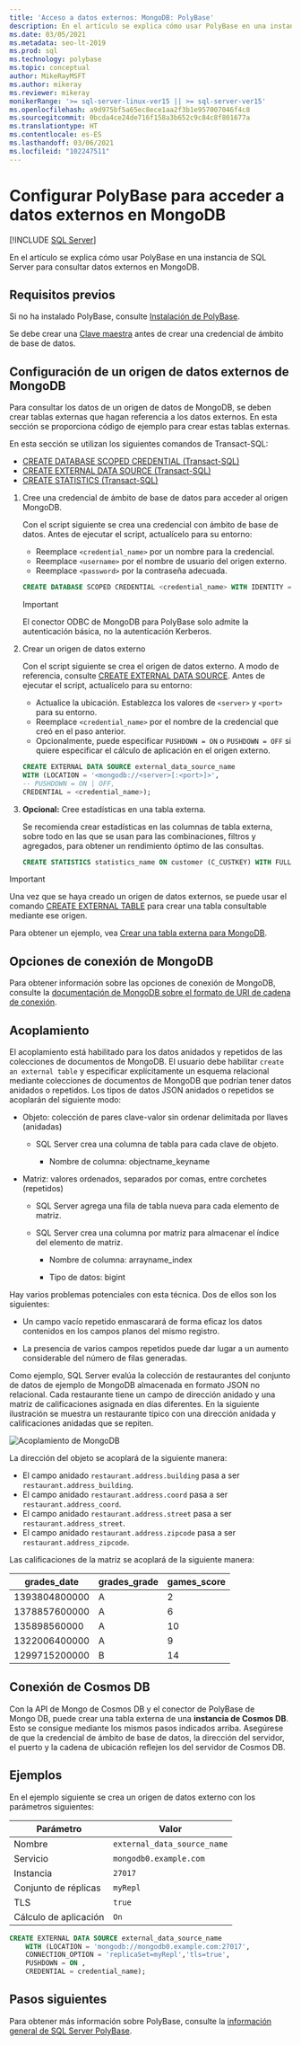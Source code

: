 ```yaml
---
title: 'Acceso a datos externos: MongoDB: PolyBase'
description: En el artículo se explica cómo usar PolyBase en una instancia de SQL Server para consultar datos externos en MongoDB. Cree tablas externas para hacer referencia a los datos externos.
ms.date: 03/05/2021
ms.metadata: seo-lt-2019
ms.prod: sql
ms.technology: polybase
ms.topic: conceptual
author: MikeRayMSFT
ms.author: mikeray
ms.reviewer: mikeray
monikerRange: '>= sql-server-linux-ver15 || >= sql-server-ver15'
ms.openlocfilehash: a9d975bf5a65ec8ece1aa2f3b1e957007046f4c8
ms.sourcegitcommit: 0bcda4ce24de716f158a3b652c9c84c8f801677a
ms.translationtype: HT
ms.contentlocale: es-ES
ms.lasthandoff: 03/06/2021
ms.locfileid: "102247511"
---
```

# <a name="configure-polybase-to-access-external-data-in-mongodb"></a>Configurar PolyBase para acceder a datos externos en MongoDB

 [!INCLUDE [SQL Server](../../includes/applies-to-version/sqlserver.md)]

En el artículo se explica cómo usar PolyBase en una instancia de SQL Server para consultar datos externos en MongoDB.

## <a name="prerequisites"></a>Requisitos previos

Si no ha instalado PolyBase, consulte [Instalación de PolyBase](polybase-installation.md).

Se debe crear una [Clave maestra](../../t-sql/statements/create-master-key-transact-sql.md) antes de crear una credencial de ámbito de base de datos. 
    

## <a name="configure-a-mongodb-external-data-source"></a>Configuración de un origen de datos externos de MongoDB

Para consultar los datos de un origen de datos de MongoDB, se deben crear tablas externas que hagan referencia a los datos externos. En esta sección se proporciona código de ejemplo para crear estas tablas externas.

En esta sección se utilizan los siguientes comandos de Transact-SQL:

- [CREATE DATABASE SCOPED CREDENTIAL (Transact-SQL)](../../t-sql/statements/create-database-scoped-credential-transact-sql.md)
- [CREATE EXTERNAL DATA SOURCE (Transact-SQL)](../../t-sql/statements/create-external-data-source-transact-sql.md) 
- [CREATE STATISTICS (Transact-SQL)](../../t-sql/statements/create-statistics-transact-sql.md)

1. Cree una credencial de ámbito de base de datos para acceder al origen MongoDB.

   Con el script siguiente se crea una credencial con ámbito de base de datos. Antes de ejecutar el script, actualícelo para su entorno:

    - Reemplace `<credential_name>` por un nombre para la credencial.
    - Reemplace `<username>` por el nombre de usuario del origen externo.
    - Reemplace `<password>` por la contraseña adecuada. 

    ```sql
    CREATE DATABASE SCOPED CREDENTIAL <credential_name> WITH IDENTITY = '<username>', Secret = '<password>';
    ```

   > [!IMPORTANT]
   > El conector ODBC de MongoDB para PolyBase solo admite la autenticación básica, no la autenticación Kerberos.

1. Crear un origen de datos externo

    Con el script siguiente se crea el origen de datos externo. A modo de referencia, consulte [CREATE EXTERNAL DATA SOURCE](../../t-sql/statements/create-external-data-source-transact-sql.md). Antes de ejecutar el script, actualícelo para su entorno:

    - Actualice la ubicación. Establezca los valores de `<server>` y `<port>` para su entorno.
    - Reemplace `<credential_name>` por el nombre de la credencial que creó en el paso anterior.
    - Opcionalmente, puede especificar `PUSHDOWN = ON` o `PUSHDOWN = OFF` si quiere especificar el cálculo de aplicación en el origen externo.

    ```sql
    CREATE EXTERNAL DATA SOURCE external_data_source_name
    WITH (LOCATION = '<mongodb://<server>[:<port>]>',
    -- PUSHDOWN = ON | OFF,
    CREDENTIAL = <credential_name>);
    ```

1. **Opcional:** Cree estadísticas en una tabla externa.

    Se recomienda crear estadísticas en las columnas de tabla externa, sobre todo en las que se usan para las combinaciones, filtros y agregados, para obtener un rendimiento óptimo de las consultas.

    ```sql
    CREATE STATISTICS statistics_name ON customer (C_CUSTKEY) WITH FULLSCAN; 
    ```

>[!IMPORTANT]
>Una vez que se haya creado un origen de datos externos, se puede usar el comando [CREATE EXTERNAL TABLE](../../t-sql/statements/create-external-table-transact-sql.md) para crear una tabla consultable mediante ese origen.
>
>Para obtener un ejemplo, vea [Crear una tabla externa para MongoDB](../../t-sql/statements/create-external-table-transact-sql.md#k-create-an-external-table-for-mongodb).

## <a name="mongodb-connection-options"></a>Opciones de conexión de MongoDB

Para obtener información sobre las opciones de conexión de MongoDB, consulte la [documentación de MongoDB sobre el formato de URI de cadena de conexión](https://docs.mongodb.com/manual/reference/connection-string/#connection-string-options).

## <a name="flattening"></a>Acoplamiento

El acoplamiento está habilitado para los datos anidados y repetidos de las colecciones de documentos de MongoDB. El usuario debe habilitar `create an external table` y especificar explícitamente un esquema relacional mediante colecciones de documentos de MongoDB que podrían tener datos anidados o repetidos. Los tipos de datos JSON anidados o repetidos se acoplarán del siguiente modo:

* Objeto: colección de pares clave-valor sin ordenar delimitada por llaves (anidadas)

   - SQL Server crea una columna de tabla para cada clave de objeto.

     * Nombre de columna: objectname_keyname

* Matriz: valores ordenados, separados por comas, entre corchetes (repetidos)

   - SQL Server agrega una fila de tabla nueva para cada elemento de matriz.

   - SQL Server crea una columna por matriz para almacenar el índice del elemento de matriz.

     * Nombre de columna: arrayname_index

     * Tipo de datos: bigint

Hay varios problemas potenciales con esta técnica. Dos de ellos son los siguientes:

* Un campo vacío repetido enmascarará de forma eficaz los datos contenidos en los campos planos del mismo registro.

* La presencia de varios campos repetidos puede dar lugar a un aumento considerable del número de filas generadas.

Como ejemplo, SQL Server evalúa la colección de restaurantes del conjunto de datos de ejemplo de MongoDB almacenada en formato JSON no relacional. Cada restaurante tiene un campo de dirección anidado y una matriz de calificaciones asignada en días diferentes. En la siguiente ilustración se muestra un restaurante típico con una dirección anidada y calificaciones anidadas que se repiten.

![Acoplamiento de MongoDB](../../relational-databases/polybase/media/mongo-flattening.png "Acoplamiento de restaurantes de MongoDB")

La dirección del objeto se acoplará de la siguiente manera:

- El campo anidado `restaurant.address.building` pasa a ser `restaurant.address_building`.
- El campo anidado `restaurant.address.coord` pasa a ser `restaurant.address_coord`.
- El campo anidado `restaurant.address.street` pasa a ser `restaurant.address_street`.
- El campo anidado `restaurant.address.zipcode` pasa a ser `restaurant.address_zipcode`.

Las calificaciones de la matriz se acoplará de la siguiente manera:

| grades_date | grades_grade  | games_score | 
| ------------- | ------------------------- | -------------- |
|1393804800000 |A |2|
|1378857600000|A |6|
|135898560000 |A |10|
|1322006400000|A |9|
|1299715200000 |B |14|

## <a name="cosmos-db-connection"></a>Conexión de Cosmos DB

Con la API de Mongo de Cosmos DB y el conector de PolyBase de Mongo DB, puede crear una tabla externa de una **instancia de Cosmos DB**. Esto se consigue mediante los mismos pasos indicados arriba. Asegúrese de que la credencial de ámbito de base de datos, la dirección del servidor, el puerto y la cadena de ubicación reflejen los del servidor de Cosmos DB.

## <a name="examples"></a>Ejemplos

En el ejemplo siguiente se crea un origen de datos externo con los parámetros siguientes:

| Parámetro | Valor|
|---|---|
| Nombre | `external_data_source_name`|
| Servicio | `mongodb0.example.com`|
| Instancia | `27017`|
| Conjunto de réplicas | `myRepl`|
| TLS | `true`|
| Cálculo de aplicación | `On`|

```sql
CREATE EXTERNAL DATA SOURCE external_data_source_name
    WITH (LOCATION = 'mongodb://mongodb0.example.com:27017',
    CONNECTION_OPTION = 'replicaSet=myRepl','tls=true',
    PUSHDOWN = ON ,
    CREDENTIAL = credential_name);
```

## <a name="next-steps"></a>Pasos siguientes

Para obtener más información sobre PolyBase, consulte la [información general de SQL Server PolyBase](polybase-guide.md).
